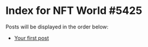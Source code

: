 # Index for NFT World #5425
Posts will be displayed in the order below:

- [Your first post](./001-first.md)

